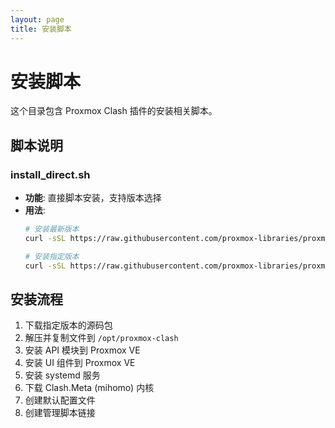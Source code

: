 ```yaml
---
layout: page
title: 安装脚本
---
```


# 安装脚本

这个目录包含 Proxmox Clash 插件的安装相关脚本。

## 脚本说明

### install_direct.sh
- **功能**: 直接脚本安装，支持版本选择
- **用法**: 
  ```bash
  # 安装最新版本
  curl -sSL https://raw.githubusercontent.com/proxmox-libraries/proxmox-clash-plugin/main/scripts/install/install_direct.sh | sudo bash
  
  # 安装指定版本
  curl -sSL https://raw.githubusercontent.com/proxmox-libraries/proxmox-clash-plugin/main/scripts/install/install_direct.sh | sudo bash -s -- v1.1.0
  ```

## 安装流程

1. 下载指定版本的源码包
2. 解压并复制文件到 `/opt/proxmox-clash`
3. 安装 API 模块到 Proxmox VE
4. 安装 UI 组件到 Proxmox VE
5. 安装 systemd 服务
6. 下载 Clash.Meta (mihomo) 内核
7. 创建默认配置文件
8. 创建管理脚本链接
